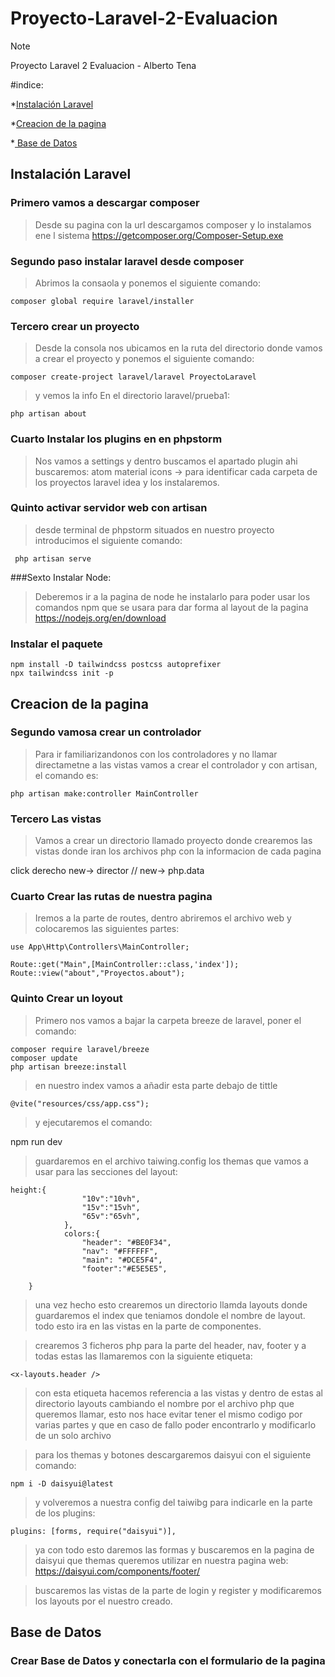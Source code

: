 # Proyecto-Laravel-2-Evaluacion
>[!NOTE]
>Proyecto Laravel 2 Evaluacion - Alberto Tena

#indice:

*[Instalación Laravel](#Instalación-Laravel)

*[Creacion de la pagina](#Creacion-de-la-pagina)

*[ Base de Datos ](#Base-de-Datos )


## Instalación Laravel

### Primero vamos a descargar composer
>Desde su pagina con la url descargamos composer y lo instalamos ene l sistema
https://getcomposer.org/Composer-Setup.exe

### Segundo paso instalar laravel desde composer
>Abrimos la consaola  y ponemos el siguiente comando: 

~~~
composer global require laravel/installer
~~~


### Tercero crear un  proyecto
>Desde la consola nos ubicamos en la ruta del directorio donde vamos a crear el proyecto y ponemos el siguiente comando: 

~~~
composer create-project laravel/laravel ProyectoLaravel
~~~

>y vemos la info En el directorio laravel/prueba1:

~~~
php artisan about
~~~


### Cuarto Instalar los plugins en  en phpstorm 
>Nos vamos a settings y dentro buscamos el apartado plugin ahi buscaremos:
atom material icons -> para identificar cada carpeta de los proyectos
laravel idea
y los instalaremos.


### Quinto activar servidor web con artisan
 >desde terminal de phpstorm situados en nuestro proyecto introducimos el siguiente comando:

~~~
 php artisan serve
~~~

###Sexto Instalar Node:
>Deberemos ir a la pagina de node he instalarlo para poder usar los comandos npm que se usara para dar forma al layout de la pagina
https://nodejs.org/en/download

### Instalar el paquete 
~~~
npm install -D tailwindcss postcss autoprefixer
npx tailwindcss init -p
~~~
## Creacion de la pagina
### Segundo vamosa crear un controlador
>Para ir familiarizandonos con los controladores y no llamar directametne a las vistas  vamos a crear el controlador y con artisan, el comando es:

~~~
php artisan make:controller MainController
~~~

### Tercero Las vistas
>Vamos a crear un directorio llamado proyecto donde crearemos las vistas
donde iran los archivos php con la informacion de cada pagina


click derecho new-> director // new-> php.data


### Cuarto Crear las rutas de nuestra pagina
>Iremos a la parte de routes, dentro abriremos el archivo web y colocaremos las siguientes partes:

~~~
use App\Http\Controllers\MainController;

Route::get("Main",[MainController::class,'index']);
Route::view("about","Proyectos.about");
~~~


### Quinto Crear un loyout

>Primero nos vamos a bajar la carpeta breeze de laravel, poner el comando: 
~~~
composer require laravel/breeze
composer update
php artisan breeze:install
~~~

>en nuestro index vamos a añadir esta parte debajo de tittle

~~~
@vite("resources/css/app.css");
~~~

>y ejecutaremos el comando:


npm run dev


>guardaremos en el archivo taiwing.config los themas que vamos a usar para las secciones del layout:

~~~
height:{
                "10v":"10vh",
                "15v":"15vh",
                "65v":"65vh",
            },
            colors:{
                "header": "#BE0F34",
                "nav": "#FFFFFF",
                "main": "#DCE5F4",
                "footer":"#E5E5E5",

	}
~~~

>una vez hecho esto crearemos un directorio llamda layouts donde guardaremos el index que teniamos dondole el nombre de layout. todo esto ira en las vistas
en la parte de componentes.

>crearemos 3 ficheros php para la parte del header, nav, footer y a todas estas las llamaremos con la siguiente etiqueta:

~~~
<x-layouts.header />
~~~

>con esta etiqueta hacemos referencia a las vistas y dentro de estas al directorio layouts cambiando el nombre por el archivo php que queremos llamar, esto nos hace
evitar tener el mismo codigo por varias partes y que en caso de fallo poder encontrarlo y modificarlo de un solo archivo 

>para los themas y botones descargaremos daisyui con el siguiente comando:

~~~
npm i -D daisyui@latest
~~~

>y volveremos a nuestra config del taiwibg para indicarle en la parte de los plugins:

~~~
plugins: [forms, require("daisyui")],
~~~


>ya con todo esto daremos las formas y buscaremos en la pagina de daisyui que themas queremos utilizar en nuestra pagina web:
https://daisyui.com/components/footer/


>buscaremos las vistas de la parte de login y register  y modificaremos los layouts por el nuestro creado.

## Base de Datos 
### Crear Base de Datos y conectarla con el formulario de la pagina
>